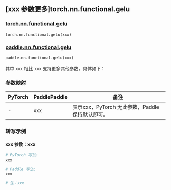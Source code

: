 ## [xxx 参数更多]torch.nn.functional.gelu

### [torch.nn.functional.gelu](https://pytorch.org/docs/1.13/generated/torch.nn.functional.gelu.html#torch.nn.functional.gelu)

```python
torch.nn.functional.gelu(xxx)
```

### [paddle.nn.functional.gelu](https://www.paddlepaddle.org.cn/documentation/docs/zh/api/paddle/nn/functional/gelu_cn.html)

```python
paddle.nn.functional.gelu(xxx)
```

其中 xxx 相比 xxx 支持更多其他参数，具体如下：

### 参数映射

| PyTorch | PaddlePaddle | 备注 |
| ------- | ------------ | ---- |
|    -    |    xxx    | 表示xxx，PyTorch 无此参数，Paddle 保持默认即可。 |

### 转写示例

#### xxx 参数：xxx
``` python
# PyTorch 写法:
xxx

# Paddle 写法:
xxx

# 注：xxx
```
